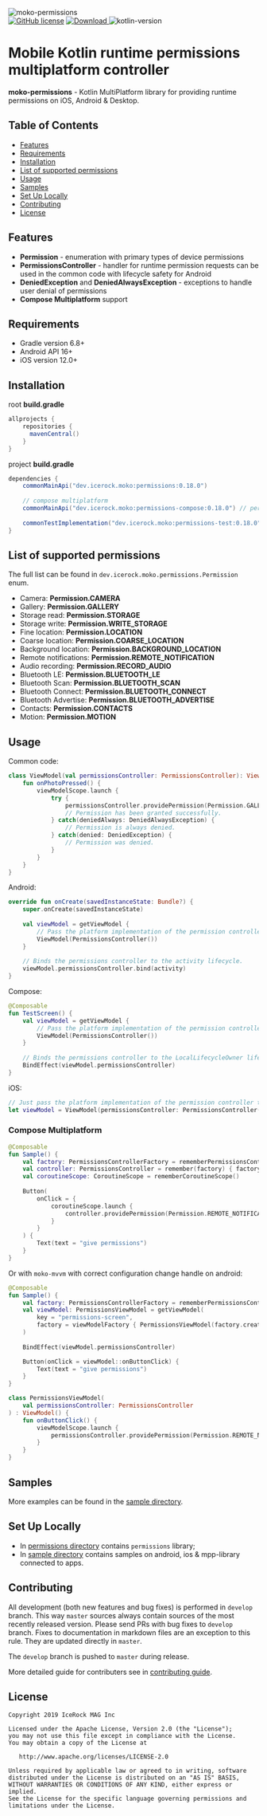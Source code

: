 ![moko-permissions](img/logo.png)  
[![GitHub license](https://img.shields.io/badge/license-Apache%20License%202.0-blue.svg?style=flat)](http://www.apache.org/licenses/LICENSE-2.0) [![Download](https://img.shields.io/maven-central/v/dev.icerock.moko/permissions) ](https://repo1.maven.org/maven2/dev/icerock/moko/permissions) ![kotlin-version](https://kotlin-version.aws.icerock.dev/kotlin-version?group=dev.icerock.moko&name=permissions)

# Mobile Kotlin runtime permissions multiplatform controller
**moko-permissions** - Kotlin MultiPlatform library for providing runtime permissions on iOS, Android & Desktop.

## Table of Contents
- [Features](#features)
- [Requirements](#requirements)
- [Installation](#installation)
- [List of supported permissions](#list-of-supported-permissions)
- [Usage](#usage)
- [Samples](#samples)
- [Set Up Locally](#set-up-locally)
- [Contributing](#contributing)
- [License](#license)

## Features
- **Permission** - enumeration with primary types of device permissions
- **PermissionsController** - handler for runtime permission requests can be used in the common code with lifecycle safety for Android
- **DeniedException** and **DeniedAlwaysException** - exceptions to handle user denial of permissions
- **Compose Multiplatform** support

## Requirements
- Gradle version 6.8+
- Android API 16+
- iOS version 12.0+

## Installation
root **build.gradle**
```groovy
allprojects {
    repositories {
      mavenCentral()
    }
}
```

project **build.gradle**
```groovy
dependencies {
    commonMainApi("dev.icerock.moko:permissions:0.18.0")
    
    // compose multiplatform
    commonMainApi("dev.icerock.moko:permissions-compose:0.18.0") // permissions api + compose extensions
    
    commonTestImplementation("dev.icerock.moko:permissions-test:0.18.0")
}
```

## List of supported permissions

The full list can be found in `dev.icerock.moko.permissions.Permission` enum.

* Camera: **Permission.CAMERA**
* Gallery: **Permission.GALLERY**
* Storage read: **Permission.STORAGE**
* Storage write: **Permission.WRITE_STORAGE**
* Fine location: **Permission.LOCATION**
* Coarse location: **Permission.COARSE_LOCATION**
* Background location: **Permission.BACKGROUND_LOCATION**
* Remote notifications: **Permission.REMOTE_NOTIFICATION**
* Audio recording: **Permission.RECORD_AUDIO**
* Bluetooth LE: **Permission.BLUETOOTH_LE**
* Bluetooth Scan: **Permission.BLUETOOTH_SCAN**
* Bluetooth Connect: **Permission.BLUETOOTH_CONNECT**
* Bluetooth Advertise: **Permission.BLUETOOTH_ADVERTISE**
* Contacts: **Permission.CONTACTS**
* Motion: **Permission.MOTION**

## Usage

Common code:
```kotlin
class ViewModel(val permissionsController: PermissionsController): ViewModel() {
    fun onPhotoPressed() {
        viewModelScope.launch {
            try {
                permissionsController.providePermission(Permission.GALLERY)
                // Permission has been granted successfully.
            } catch(deniedAlways: DeniedAlwaysException) {
                // Permission is always denied.
            } catch(denied: DeniedException) {
                // Permission was denied.
            }
        }
    }
}
```

Android:
```kotlin
override fun onCreate(savedInstanceState: Bundle?) {
    super.onCreate(savedInstanceState)
        
    val viewModel = getViewModel {
        // Pass the platform implementation of the permission controller to a common code.
        ViewModel(PermissionsController())
    }
    
    // Binds the permissions controller to the activity lifecycle.
    viewModel.permissionsController.bind(activity)
}
```

Compose:
```kotlin
@Composable
fun TestScreen() {
    val viewModel = getViewModel {
        // Pass the platform implementation of the permission controller to a common code.
        ViewModel(PermissionsController())
    }
    
    // Binds the permissions controller to the LocalLifecycleOwner lifecycle.
    BindEffect(viewModel.permissionsController)
}
```

iOS:
```swift
// Just pass the platform implementation of the permission controller to a common code.
let viewModel = ViewModel(permissionsController: PermissionsController())
```

### Compose Multiplatform
```kotlin
@Composable
fun Sample() {
    val factory: PermissionsControllerFactory = rememberPermissionsControllerFactory()
    val controller: PermissionsController = remember(factory) { factory.createPermissionsController() }
    val coroutineScope: CoroutineScope = rememberCoroutineScope()
    
    Button(
        onClick = {
            coroutineScope.launch {
                controller.providePermission(Permission.REMOTE_NOTIFICATION)
            }
        }
    ) {
        Text(text = "give permissions")
    }
}
```

Or with `moko-mvvm` with correct configuration change handle on android:
```kotlin
@Composable
fun Sample() {
    val factory: PermissionsControllerFactory = rememberPermissionsControllerFactory()
    val viewModel: PermissionsViewModel = getViewModel(
        key = "permissions-screen",
        factory = viewModelFactory { PermissionsViewModel(factory.createPermissionsController()) }
    )
    
    BindEffect(viewModel.permissionsController)

    Button(onClick = viewModel::onButtonClick) {
        Text(text = "give permissions")
    }
}

class PermissionsViewModel(
    val permissionsController: PermissionsController
) : ViewModel() {
    fun onButtonClick() {
        viewModelScope.launch {
            permissionsController.providePermission(Permission.REMOTE_NOTIFICATION)
        }
    }
}
```

## Samples
More examples can be found in the [sample directory](sample).

## Set Up Locally 
- In [permissions directory](permissions) contains `permissions` library;
- In [sample directory](sample) contains samples on android, ios & mpp-library connected to apps.

## Contributing
All development (both new features and bug fixes) is performed in `develop` branch. This way `master` sources always contain sources of the most recently released version. Please send PRs with bug fixes to `develop` branch. Fixes to documentation in markdown files are an exception to this rule. They are updated directly in `master`.

The `develop` branch is pushed to `master` during release.

More detailed guide for contributers see in [contributing guide](CONTRIBUTING.md).

## License
        
    Copyright 2019 IceRock MAG Inc
    
    Licensed under the Apache License, Version 2.0 (the "License");
    you may not use this file except in compliance with the License.
    You may obtain a copy of the License at
    
       http://www.apache.org/licenses/LICENSE-2.0
    
    Unless required by applicable law or agreed to in writing, software
    distributed under the License is distributed on an "AS IS" BASIS,
    WITHOUT WARRANTIES OR CONDITIONS OF ANY KIND, either express or implied.
    See the License for the specific language governing permissions and
    limitations under the License.
